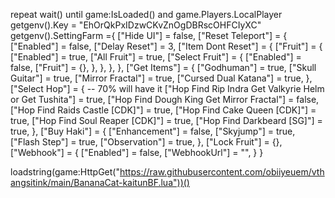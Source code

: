 repeat wait() until game:IsLoaded() and game.Players.LocalPlayer
getgenv().Key = "EhOrQkPxIDzwCKvZnOgDBRscOHFCIyXC"
getgenv().SettingFarm ={
    ["Hide UI"] = false,
    ["Reset Teleport"] = {
        ["Enabled"] = false,
        ["Delay Reset"] = 3,
        ["Item Dont Reset"] = {
            ["Fruit"] = {
                ["Enabled"] = true,
                ["All Fruit"] = true, 
                ["Select Fruit"] = {
                    ["Enabled"] = false,
                    ["Fruit"] = {},
                },
            },
        },
    },
    ["Get Items"] = {
        ["Godhuman"] =  true,
        ["Skull Guitar"] = true,
        ["Mirror Fractal"] = true,
        ["Cursed Dual Katana"] = true,
    },
    ["Select Hop"] = { -- 70% will have it
        ["Hop Find Rip Indra Get Valkyrie Helm or Get Tushita"] = true, 
        ["Hop Find Dough King Get Mirror Fractal"] = false,
        ["Hop Find Raids Castle [CDK]"] = true,
        ["Hop Find Cake Queen [CDK]"] = true,
        ["Hop Find Soul Reaper [CDK]"] = true,
        ["Hop Find Darkbeard [SG]"] = true,
    },
    ["Buy Haki"] = {
        ["Enhancement"] = false,
        ["Skyjump"] = true,
        ["Flash Step"] = true,
        ["Observation"] = true,
    },
    ["Lock Fruit"] = {},
    ["Webhook"] = {
        ["Enabled"] = false,
        ["WebhookUrl"] = "",
    }
}


loadstring(game:HttpGet("https://raw.githubusercontent.com/obiiyeuem/vthangsitink/main/BananaCat-kaitunBF.lua"))()

